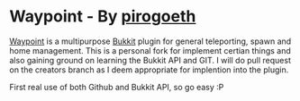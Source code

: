 Waypoint - By [pirogoeth][origin]
=====

[Waypoint][] is a multipurpose [Bukkit][] plugin for general teleporting, spawn and home management.
This is a personal fork for implement certian things and also gaining ground on learning the Bukkit API and GIT.
I will do pull request on the creators branch as I deem appropriate for implention into the plugin.

First real use of both Github and Bukkit API, so go easy :P

[Waypoint]: http://forums.bukkit.org/threads/tp-home-warp-waypoint-v1-6-teleportation-points-home-spawn-and-warp-management-1609.25992/
[Bukkit]: http://bukkit.org
[origin]: https://github.com/pirogoeth/Waypoint